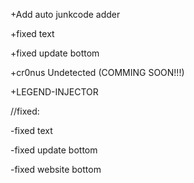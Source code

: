 +Add auto junkcode adder

+fixed text

+fixed update bottom

+cr0nus Undetected (COMMING SOON!!!)

+LEGEND-INJECTOR

//fixed:

-fixed text

-fixed update bottom

-fixed website bottom

